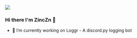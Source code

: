![](https://api.ghprofile.me/view?username=ZincZn)
### Hi there I'm ZincZn 👋

- 🔭 I’m currently working on Loggr - A discord.py logging bot

<!--
**ZincZn/ZincZn** is a ✨ _special_ ✨ repository because its `README.md` (this file) appears on your GitHub profile.

Here are some ideas to get you started:

- 🔭 I’m currently working on ...
- 🌱 I’m currently learning ...
- 👯 I’m looking to collaborate on ...
- 🤔 I’m looking for help with ...
- 💬 Ask me about ...
- 📫 How to reach me: ...
- 😄 Pronouns: ...
- ⚡ Fun fact: ...
-->
